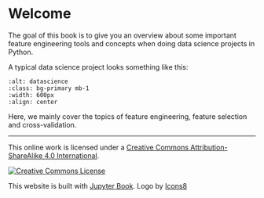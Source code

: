 # Welcome

The goal of this book is to give you an overview about some important feature engineering tools and concepts when doing data science projects in Python.

A typical data science project looks something like this: 

```{image} ../_static/img/lifecycle-data.png
:alt: datascience
:class: bg-primary mb-1
:width: 600px
:align: center
```

Here, we mainly cover the topics of feature engineering, feature selection and cross-validation.

---

This online work is licensed under a <a rel="license" href="https://creativecommons.org/licenses/by-sa/4.0/">Creative Commons Attribution-ShareAlike 4.0 International</a>.

<a rel="license" href="https://creativecommons.org/licenses/by-sa/4.0/"><img src="https://licensebuttons.net/l/by-sa/4.0/88x31.png" alt="Creative Commons License" style="border-width:0"/></a><br />

This website is built with [Jupyter Book](https://jupyterbook.org/intro.html). <a target="_blank" href="https://icons8.de/icon/aL7NtSh6zELd/streudiagramm"> </a> Logo by <a target="_blank" href="https://icons8.de">Icons8</a>